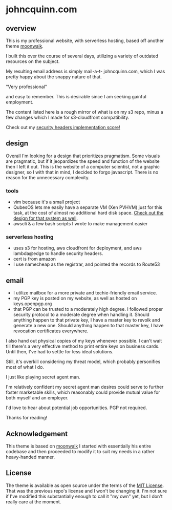 # johncquinn.com


## overview

This is my professional website, with serverless hosting, based off another theme [moonwalk](https://github.com/abhinavs/moonwalk).

I built this over the course of several days, utilizing a variety of outdated resources on the subject. 

My resulting email address is simply mail-a-t- johncquinn.com, which I was pretty happy about the snappy nature of that. 

"Very professional" 

and easy to remember. This is desirable since I am seeking gainful employment.

The content listed here is a rough mirror of what is on my s3 repo, minus a few changes which I made for s3-cloudfront compatibility.

Check out my [security headers implementation score!](https://securityheaders.com/?q=www.johncquinn.com&followRedirects=on)

## design

Overall I'm looking for a design that prioritizes pragmatism. Some visuals are pragmatic, but if it jeopardizes the speed and function of the website then I left it out. This is the website of a computer scientist, not a graphic designer, so I with that in mind, I decided to forgo javascript. There is no reason for the unnecessary complexity.


### tools

- vim because it's a small project
- QubesOS lets me easily have a separate VM (Xen PVHVM) just for this task, at the cost of almost no additional hard disk space. [Check out the design for that system as well](https://www.johncquinn.com/hardened-qubes-os).
- awscli & a few bash scripts I wrote to make management easier

### serverless hosting

- uses s3 for hosting, aws cloudfront for deployment, and aws lambda@edge to handle security headers.
- cert is from amazon
- I use namecheap as the registrar, and pointed the records to Route53

## email

- I utilize mailbox for a more private and techie-friendly email service. 
- my PGP key is posted on my website, as well as hosted on keys.openpgp.org
- that PGP can be trusted to a moderately high degree. I followed proper security protocol to a moderate degree when handling it. 
Should anything happen to that private key, I have a master key to revolk and generate a new one.
Should anything happen to that master key, I have revocation certificates everywhere.

I also hand out physical copies of my keys whenever possible. I can't wait till there's a very effective method to print entire keys on business cards.
Until then, I've had to settle for less ideal solutions.

Still, it's overkill considering my threat model, which probably personifies most of what I do.

I just like playing secret agent man.

I'm relatively confident my secret agent man desires could serve to further foster marketable skills, which reasonably could provide mutual value
for both myself and an employer.

I'd love to hear about potential job opportunities. PGP not required.

Thanks for reading!

## Acknowledgement
This theme is based on [moonwalk](https://github.com/abhinavs/moonwalk)
I started with essentially his entire codebase and then proceeded to modify it to suit my needs in a rather heavy-handed manner.

## License

The theme is available as open source under the terms of the [MIT License](https://opensource.org/licenses/MIT).
That was the previous repo's license and I won't be changing it. I'm not sure if I've modified this substantially enough to call it "my own" yet,
but I don't really care at the moment.

